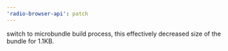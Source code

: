 ```yaml
---
'radio-browser-api': patch
---
```


switch to microbundle build process, this effectively decreased size of the bundle for 1.1KB.
